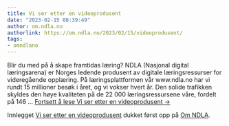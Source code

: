 ```yaml
---
title: Vi ser etter en videoprodusent
date: "2023-02-15 08:39:49"
author: om.ndla.no
authorlink: https://om.ndla.no/2023/02/15/videoprodusent/
tags:
- omndlano
---
```

<p>Blir du med på å skape framtidas læring? NDLA (Nasjonal digital læringsarena) er Norges ledende produsent av digitale læringsressurser for videregående opplæring. På læringsplattformen vår www.ndla.no har vi rundt 15 millioner besøk i året, og vi vokser hvert år. Den solide trafikken skyldes den høye kvaliteten på de 22 000 læringsressursene våre, fordelt på 146 &#8230; <a href="https://om.ndla.no/2023/02/15/videoprodusent/" class="more-link">Fortsett å lese <span class="screen-reader-text">Vi ser etter en videoprodusent</span> <span class="meta-nav">&#8594;</span></a></p>
<p>Innlegget <a rel="nofollow" href="https://om.ndla.no/2023/02/15/videoprodusent/">Vi ser etter en videoprodusent</a> dukket først opp på <a rel="nofollow" href="https://om.ndla.no">Om NDLA</a>.</p>

